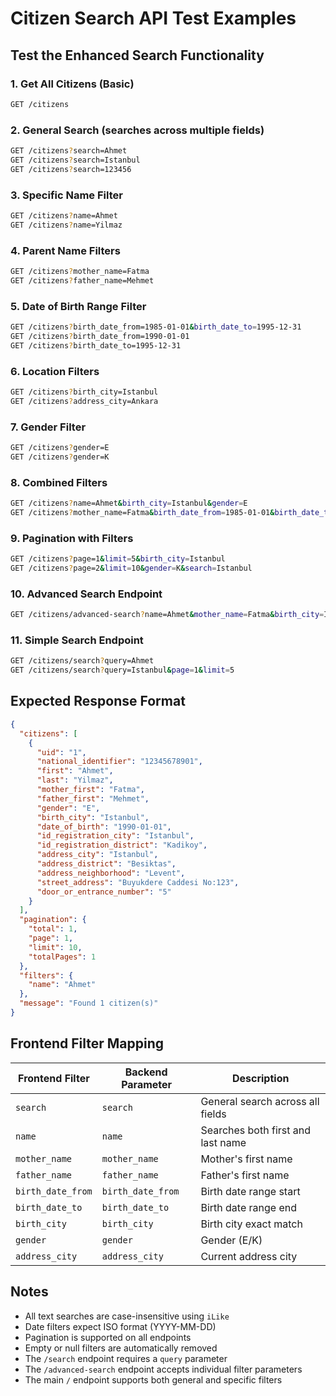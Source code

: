 # Citizen Search API Test Examples

## Test the Enhanced Search Functionality

### 1. Get All Citizens (Basic)

```bash
GET /citizens
```

### 2. General Search (searches across multiple fields)

```bash
GET /citizens?search=Ahmet
GET /citizens?search=Istanbul
GET /citizens?search=123456
```

### 3. Specific Name Filter

```bash
GET /citizens?name=Ahmet
GET /citizens?name=Yilmaz
```

### 4. Parent Name Filters

```bash
GET /citizens?mother_name=Fatma
GET /citizens?father_name=Mehmet
```

### 5. Date of Birth Range Filter

```bash
GET /citizens?birth_date_from=1985-01-01&birth_date_to=1995-12-31
GET /citizens?birth_date_from=1990-01-01
GET /citizens?birth_date_to=1995-12-31
```

### 6. Location Filters

```bash
GET /citizens?birth_city=Istanbul
GET /citizens?address_city=Ankara
```

### 7. Gender Filter

```bash
GET /citizens?gender=E
GET /citizens?gender=K
```

### 8. Combined Filters

```bash
GET /citizens?name=Ahmet&birth_city=Istanbul&gender=E
GET /citizens?mother_name=Fatma&birth_date_from=1985-01-01&birth_date_to=1995-12-31
```

### 9. Pagination with Filters

```bash
GET /citizens?page=1&limit=5&birth_city=Istanbul
GET /citizens?page=2&limit=10&gender=K&search=Istanbul
```

### 10. Advanced Search Endpoint

```bash
GET /citizens/advanced-search?name=Ahmet&mother_name=Fatma&birth_city=Istanbul
```

### 11. Simple Search Endpoint

```bash
GET /citizens/search?query=Ahmet
GET /citizens/search?query=Istanbul&page=1&limit=5
```

## Expected Response Format

```json
{
  "citizens": [
    {
      "uid": "1",
      "national_identifier": "12345678901",
      "first": "Ahmet",
      "last": "Yilmaz",
      "mother_first": "Fatma",
      "father_first": "Mehmet",
      "gender": "E",
      "birth_city": "Istanbul",
      "date_of_birth": "1990-01-01",
      "id_registration_city": "Istanbul",
      "id_registration_district": "Kadikoy",
      "address_city": "Istanbul",
      "address_district": "Besiktas",
      "address_neighborhood": "Levent",
      "street_address": "Buyukdere Caddesi No:123",
      "door_or_entrance_number": "5"
    }
  ],
  "pagination": {
    "total": 1,
    "page": 1,
    "limit": 10,
    "totalPages": 1
  },
  "filters": {
    "name": "Ahmet"
  },
  "message": "Found 1 citizen(s)"
}
```

## Frontend Filter Mapping

| Frontend Filter   | Backend Parameter | Description                       |
| ----------------- | ----------------- | --------------------------------- |
| `search`          | `search`          | General search across all fields  |
| `name`            | `name`            | Searches both first and last name |
| `mother_name`     | `mother_name`     | Mother's first name               |
| `father_name`     | `father_name`     | Father's first name               |
| `birth_date_from` | `birth_date_from` | Birth date range start            |
| `birth_date_to`   | `birth_date_to`   | Birth date range end              |
| `birth_city`      | `birth_city`      | Birth city exact match            |
| `gender`          | `gender`          | Gender (E/K)                      |
| `address_city`    | `address_city`    | Current address city              |

## Notes

- All text searches are case-insensitive using `iLike`
- Date filters expect ISO format (YYYY-MM-DD)
- Pagination is supported on all endpoints
- Empty or null filters are automatically removed
- The `/search` endpoint requires a `query` parameter
- The `/advanced-search` endpoint accepts individual filter parameters
- The main `/` endpoint supports both general and specific filters
